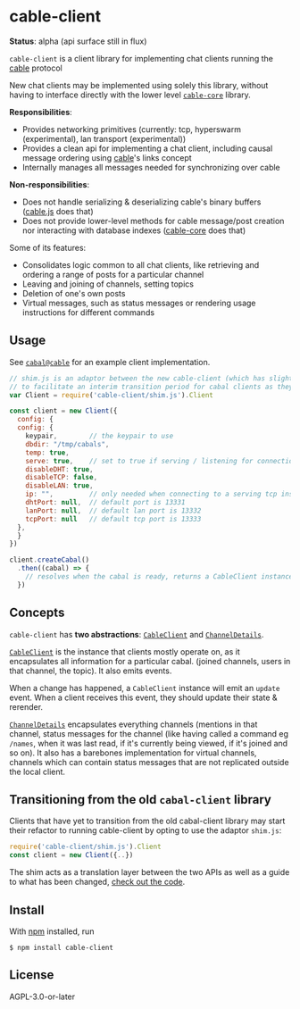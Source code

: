 <!--
SPDX-FileCopyrightText: 2023 the cabal-club authors

SPDX-License-Identifier: AGPL-3.0-or-later
-->

# cable-client

**Status**: alpha (api surface still in flux)

`cable-client` is a client library for implementing chat clients running the [cable](https://github.com/cabal-club/cable/) protocol

New chat clients may be implemented using solely this library, without having to interface
directly with the lower level [`cable-core`](https://github.com/cabal-club/cable-core.js/)
library.

**Responsibilities**:

* Provides networking primitives (currently: tcp, hyperswarm (experimental), lan transport (experimental))
* Provides a clean api for implementing a chat client, including causal message
  ordering using [cable](https://github.com/cabal-club/cable/)'s links concept
* Internally manages all messages needed for synchronizing over cable 

**Non-responsibilities**:

* Does not handle serializing & deserializing cable's binary buffers ([cable.js](https://github.com/cabal-club/cable.js) does that)
* Does not provide lower-level methods for cable message/post creation nor interacting with database indexes ([cable-core](https://github.com/cabal-club/cable-core.js/) does that)

Some of its features:

- Consolidates logic common to all chat clients, like retrieving and ordering a range of posts for a particular channel
- Leaving and joining of channels, setting topics
- Deletion of one's own posts
- Virtual messages, such as status messages or rendering usage instructions for different commands <!--and virtual channels (currently only the `!status` channel)-->

## Usage

See [`cabal@cable`](https://github.com/cabal-club/cabal-cli/) for an example client implementation.

```js
// shim.js is an adaptor between the new cable-client (which has slight changes) and the old cabal-client api
// to facilitate an interim transition period for cabal clients as they update to the cable wire protocol
var Client = require('cable-client/shim.js').Client

const client = new Client({
  config: {
  config: {
    keypair,        // the keypair to use
    dbdir: "/tmp/cabals",
    temp: true,
    serve: true,    // set to true if serving / listening for connections over tcp
    disableDHT: true,
    disableTCP: false,
    disableLAN: true,
    ip: "",         // only needed when connecting to a serving tcp instance; set ip or domain name
    dhtPort: null,  // default port is 13331
    lanPort: null,  // default lan port is 13332
    tcpPort: null   // default tcp port is 13333
  },
  }
})

client.createCabal()
  .then((cabal) => {
    // resolves when the cabal is ready, returns a CableClient instance
  })
```

## Concepts

`cable-client` has **two abstractions**:
[`CableClient`](https://github.com/cabal-club/cable-client.js/blob/master/cable-client.js) and
[`ChannelDetails`](https://github.com/cabal-club/cable-client.js/blob/master/src/channel-details.js).

[`CableClient`](https://github.com/cabal-club/cable-client.js/blob/master/src/cabal-details.js) is the
instance that clients mostly operate on, as it encapsulates all information for a particular cabal. (joined channels,
users in that channel, the topic). It also emits events.

When a change has happened, a `CableClient` instance will emit an `update` event. When a client receives this
event, they should update their state & rerender. 

[`ChannelDetails`](https://github.com/cabal-club/cable-client.js/blob/master/src/channel-details.js)
encapsulates everything channels (mentions in that channel, status messages for the channel
(like having called a command eg `/names`, when it was last read, if it's currently being
viewed, if it's joined and so on). It also has a barebones implementation for virtual channels,
channels which can contain status messages that are not replicated outside the local client.

## Transitioning from the old `cabal-client` library
Clients that have yet to transition from the old cabal-client library may start their refactor
to running cable-client by opting to use the adaptor `shim.js`: 

```js
require('cable-client/shim.js').Client
const client = new Client({..})
```

The shim acts as a translation layer between the two APIs as well as a guide to what has been
changed, [check out the code](https://github.com/cabal-club/cable-client.js/blob/master/shim.js).

## Install

With [npm](https://npmjs.org/) installed, run

```
$ npm install cable-client
```

<!--## Developing

### Changelog

See the instructions for generating the changelog in the [cabal-core readme](https://github.com/cabal-club/cabal-core/#developing).
-->

## License

AGPL-3.0-or-later
